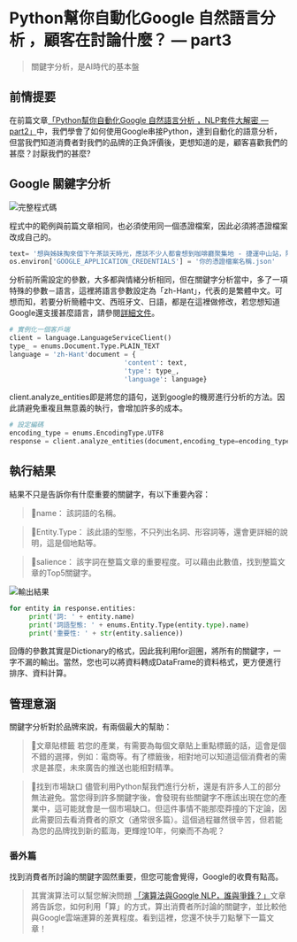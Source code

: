 # Python幫你自動化Google 自然語言分析 ，顧客在討論什麼？ — part3

> 關鍵字分析，是AI時代的基本盤

## 前情提要
在前篇文章[「Python幫你自動化Google 自然語言分析 ，NLP套件大解密 — part2」](/classification/marketing/3)中，我們學會了如何使用Google串接Python，達到自動化的語意分析，但當我們知道消費者對我們的品牌的正負評價後，更想知道的是，顧客喜歡我們的甚麼？討厭我們的甚麼?

## Google 關鍵字分析
![完整程式碼](https://i.imgur.com/GFgLcNw.png)

程式中的範例與前篇文章相同，也必須使用同一個憑證檔案，因此必須將憑證檔案改成自己的。
```python
text= '想與姊妹掏來個下午茶談天時光，應該不少人都會想到咖啡廳聚集地 - 捷運中山站，除了幾間著名大家耳熟能詳的咖啡'# （因為過多，詳情請看github程式碼，以下省略...）
os.environ['GOOGLE_APPLICATION_CREDENTIALS'] = '你的憑證檔案名稱.json'
```

分析前所需設定的參數，大多都與情緒分析相同，但在關鍵字分析當中，多了一項特殊的參數－語言，這裡將語言參數設定為「zh-Hant」，代表的是繁體中文。可想而知，若要分析簡體中文、西班牙文、日語，都是在這裡做修改，若您想知道Google還支援甚麼語言，請參閱[詳細文件](https://cloud.google.com/natural-language/docs/languages)。

```python
# 實例化一個客戶端
client = language.LanguageServiceClient()
type_ = enums.Document.Type.PLAIN_TEXT
language = 'zh-Hant'document = {
                             'content': text,
                             'type': type_,
                             'language': language}
```

client.analyze_entities即是將您的語句，送到google的機房進行分析的方法。因此請避免重複且無意義的執行，會增加許多的成本。
```python
# 設定編碼
encoding_type = enums.EncodingType.UTF8
response = client.analyze_entities(document,encoding_type=encoding_type) #進行計算
```

## 執行結果
結果不只是告訴你有什麼重要的關鍵字，有以下重要內容：

> 📌name：
> 該詞語的名稱。

> 📌Entity.Type：
> 該此語的型態，不只列出名詞、形容詞等，還會更詳細的說明，這是個地點等。

> 📌salience：
> 該字詞在整篇文章的重要程度。可以藉由此數值，找到整篇文章的Top5關鍵字。

![輸出結果](https://i.imgur.com/UeqDBbM.png)
```python
for entity in response.entities:
     print('詞: ' + entity.name)
     print('詞語型態: ' + enums.Entity.Type(entity.type).name)
     print('重要性: ' + str(entity.salience))
```
回傳的參數其實是Dictionary的格式，因此我利用for迴圈，將所有的關鍵字，一字不漏的輸出。當然，您也可以將資料轉成DataFrame的資料格式，更方便進行排序、資料計算。

## 管理意涵
關鍵字分析對於品牌來說，有兩個最大的幫助：

> 📌文章貼標籤
> 若您的產業，有需要為每個文章貼上重點標籤的話，這會是個不錯的選擇，例如：電商等。有了標籤後，相對地可以知道這個消費者的需求是甚麼，未來廣告的推送也能相對精準。

> 📌找到市場缺口
> 儘管利用Python幫我們進行分析，還是有許多人工的部分無法避免。當您得到許多關鍵字後，會發現有些關鍵字不應該出現在您的產業中，這可能就會是一個市場缺口。但這件事情不能那麼莽撞的下定論，因此需要回去看消費者的原文（通常很多篇）。這個過程雖然很辛苦，但若能為您的品牌找到新的藍海，更輝煌10年，何樂而不為呢？

### 番外篇
找到消費者所討論的關鍵字固然重要，但您可能會覺得，Google的收費有點高。

> 其實演算法可以幫您解決問題
> [「演算法與Google NLP，誰與爭鋒？」](/classification/marketing/24)文章將告訴您，如何利用「算」的方式，算出消費者所討論的關鍵字，並比較他與Google雲端運算的差異程度。看到這裡，您還不快手刀點擊下一篇文章！
